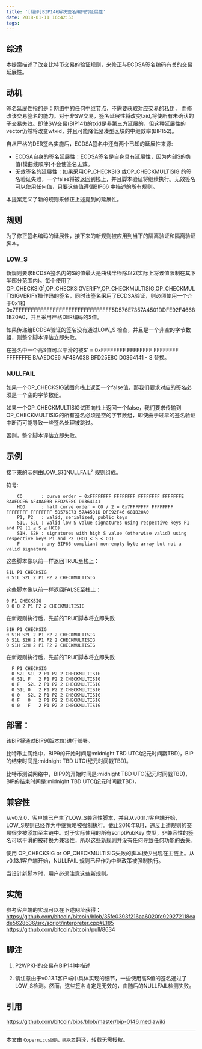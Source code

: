 ```yaml
---
title: '[翻译]BIP146解决签名编码的延展性'
date: 2018-01-11 16:42:53
tags:
---
```

## 综述
本提案描述了改变比特币交易的验证规则，来修正与ECDSA签名编码有关的交易延展性。

## 动机
签名延展性指的是：网络中的任何中继节点，不需要获取对应交易的私钥， 而修改该交易签名的能力。对于非SW交易，签名延展性将改变txid,将使所有未确认的子交易失效。即使SW交易(BIP141)的txid是非第三方延展的，但这种延展性的vector仍然将改变wtxid，并且可能降低紧凑型区块的中继效率(BIP152)。

自从严格的DER签名实施后，ECDSA签名中还有两个已知的延展性来源:
>
* ECDSA自身的签名延展性：ECDSA签名是自身具有延展性，因为内部S的负值(模曲线顺序)不会使签名无效。 
* 无效签名的延展性：如果采用OP_CHECKSIG 或OP_CHECKMULTISIG 的签名验证失败，一个false将被返回到栈上，并且脚本验证将继续执行。无效签名可以使用任何值，只要这些值遵循BIP66 中描述的所有规则。

本提案定义了新的规则来修正上述提到的延展性。

## 规则
为了修正签名编码的延展性，接下来的新规则被应用到当下的隔离验证和隔离验证脚本。

### LOW_S
新规则要求ECDSA签名内的S的值最大是曲线半径除以2(实际上将该值限制在其下半部分范围内)。每个使用了OP_CHECKSIG<sup>1</sup>,OP_CHECKSIGVERIFY,OP_CHECKMULTISIG,OP_CHECKMULTISIGVERIFY操作码的签名，同时该签名采用了ECDSA验证，则必须使用一个介于0x1和0x7FFFFFFFFFFFFFFFFFFFFFFFFFFFFFFF5D576E7357A4501DDFE92F46681B20A0，并且采用严格DER编码的S值。

如果传递给ECDSA验证的签名没有通过LOW_S 检查，并且是一个非空的字节数组，则整个脚本评估立即失败。

在签名中一个高S值可以平滑的被S' = 0xFFFFFFFF FFFFFFFF FFFFFFFF FFFFFFFE BAAEDCE6 AF48A03B BFD25E8C D0364141 - S 替换。

### NULLFAIL
如果一个OP_CHECKSIG试图向栈上返回一个false值，那我们要求对应的签名必须是一个空的字节数组。
    
如果一个OP_CHECKMULTISIG试图向栈上返回一个false，我们要求传输到OP_CHECKMULTISIG的所有签名必须是空的字节数组，即使由于过早的签名验证中断而可能导致一些签名处理被跳过。

否则，整个脚本评估立即失败。

## 示例
接下来的示例由LOW_S和NULLFAIL<sup>2</sup> 规则组成。

符号:
```
    CO       : curve order = 0xFFFFFFFF FFFFFFFF FFFFFFFF FFFFFFFE BAAEDCE6 AF48A03B BFD25E8C D0364141
    HCO      : half curve order = CO / 2 = 0x7FFFFFFF FFFFFFFF FFFFFFFF FFFFFFFF 5D576E73 57A4501D DFE92F46 681B20A0
    P1, P2   : valid, serialized, public keys
    S1L, S2L : valid low S value signatures using respective keys P1 and P2 (1 ≤ S ≤ HCO)
    S1H, S2H : signatures with high S value (otherwise valid) using respective keys P1 and P2 (HCO < S < CO)
    F        : any BIP66-compliant non-empty byte array but not a valid signature
```
这些脚本像以前一样返回TRUE至栈上：
```
S1L P1 CHECKSIG
0 S1L S2L 2 P1 P2 2 CHECKMULTISIG
```
这些脚本像以前一样返回FALSE至栈上：
```
0 P1 CHECKSIG
0 0 0 2 P1 P2 2 CHECKMULTISIG
```
在新规则执行后，先前的TRUE脚本将立即失败
```
S1H P1 CHECKSIG
0 S1H S2L 2 P1 P2 2 CHECKMULTISIG
0 S1L S2H 2 P1 P2 2 CHECKMULTISIG
0 S1H S2H 2 P1 P2 2 CHECKMULTISIG
```
在新规则执行后，先前的TRUE脚本将立即失败
```
  F P1 CHECKSIG
  0 S2L S1L 2 P1 P2 2 CHECKMULTISIG
  0 S1L F   2 P1 P2 2 CHECKMULTISIG
  0 F   S2L 2 P1 P2 2 CHECKMULTISIG
  0 S1L 0   2 P1 P2 2 CHECKMULTISIG
  0 0   S2L 2 P1 P2 2 CHECKMULTISIG
  0 F   0   2 P1 P2 2 CHECKMULTISIG
  0 0   F   2 P1 P2 2 CHECKMULTISIG
```
## 部署：
该BIP将通过BIP9(版本位)进行部署。

比特币主网络中，BIP9的开始时间是:midnight TBD UTC(纪元时间戳TBD)，BIP的结束时间是:midnight TBD UTC(纪元时间戳TBD)。

比特币测试网络中，BIP9的开始时间是:midnight TBD UTC(纪元时间戳TBD)，BIP的结束时间是:midnight TBD UTC(纪元时间戳TBD)。

## 兼容性
从v0.9.0，客户端已产生了LOW_S兼容性脚本，并且从v0.11.1客户端开始，LOW_S规则已经作为中继策略被强制执行。截止2016年8月，违反上述规则的交易很少被添加至主链中。对于实际使用的所有scriptPubKey 类型，非兼容性的签名可以平滑的被转换为兼容性，所以这些新规则并没有任何导致任何功能的丢失。

使用 OP_CHECKSIG or OP_CHECKMULTISIG失败的脚本很少出现在主链上。从v0.13.1客户端开始，NULLFAIL 规则已经作为中继政策被强制执行。

当设计新脚本时，用户必须注意这些新规则。

## 实施
参考客户端的实现可以在下述网址获得：https://github.com/bitcoin/bitcoin/blob/35fe0393f216aa6020fc929272118eade5628636/src/script/interpreter.cpp#L185
https://github.com/bitcoin/bitcoin/pull/8634

## 脚注
1. P2WPKH的交易在BIP141中描述

2. 请注意由于v0.13.1客户端中具体实现的细节，一些使用高S值的签名通过了LOW_S检测。然而，这些签名肯定是无效的，由随后的NULLFAIL检测失败。

         
## 引用
https://github.com/bitcoin/bips/blob/master/bip-0146.mediawiki

*****
本文由 `Copernicus团队 姚永芯`翻译，转载无需授权。

